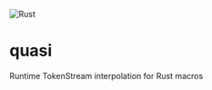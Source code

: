 ![Rust](https://github.com/chesedo/quasi/workflows/Rust/badge.svg?branch=main)

# quasi
Runtime TokenStream interpolation for Rust macros
